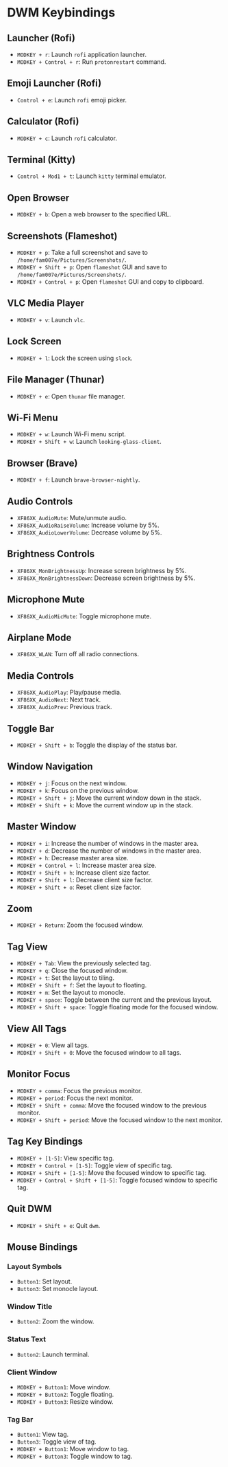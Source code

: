 # DWM Keybindings

## Launcher (Rofi)
- `MODKEY + r`: Launch `rofi` application launcher.
- `MODKEY + Control + r`: Run `protonrestart` command.

## Emoji Launcher (Rofi)
- `Control + e`: Launch `rofi` emoji picker.

## Calculator (Rofi)
- `MODKEY + c`: Launch `rofi` calculator.

## Terminal (Kitty)
- `Control + Mod1 + t`: Launch `kitty` terminal emulator.

## Open Browser
- `MODKEY + b`: Open a web browser to the specified URL.

## Screenshots (Flameshot)
- `MODKEY + p`: Take a full screenshot and save to `/home/fam007e/Pictures/Screenshots/`.
- `MODKEY + Shift + p`: Open `flameshot` GUI and save to `/home/fam007e/Pictures/Screenshots/`.
- `MODKEY + Control + p`: Open `flameshot` GUI and copy to clipboard.

## VLC Media Player
- `MODKEY + v`: Launch `vlc`.

## Lock Screen
- `MODKEY + l`: Lock the screen using `slock`.

## File Manager (Thunar)
- `MODKEY + e`: Open `thunar` file manager.

## Wi-Fi Menu
- `MODKEY + w`: Launch Wi-Fi menu script.
- `MODKEY + Shift + w`: Launch `looking-glass-client`.

## Browser (Brave)
- `MODKEY + f`: Launch `brave-browser-nightly`.

## Audio Controls
- `XF86XK_AudioMute`: Mute/unmute audio.
- `XF86XK_AudioRaiseVolume`: Increase volume by 5%.
- `XF86XK_AudioLowerVolume`: Decrease volume by 5%.

## Brightness Controls
- `XF86XK_MonBrightnessUp`: Increase screen brightness by 5%.
- `XF86XK_MonBrightnessDown`: Decrease screen brightness by 5%.

## Microphone Mute
- `XF86XK_AudioMicMute`: Toggle microphone mute.

## Airplane Mode
- `XF86XK_WLAN`: Turn off all radio connections.

## Media Controls
- `XF86XK_AudioPlay`: Play/pause media.
- `XF86XK_AudioNext`: Next track.
- `XF86XK_AudioPrev`: Previous track.

## Toggle Bar
- `MODKEY + Shift + b`: Toggle the display of the status bar.

## Window Navigation
- `MODKEY + j`: Focus on the next window.
- `MODKEY + k`: Focus on the previous window.
- `MODKEY + Shift + j`: Move the current window down in the stack.
- `MODKEY + Shift + k`: Move the current window up in the stack.

## Master Window
- `MODKEY + i`: Increase the number of windows in the master area.
- `MODKEY + d`: Decrease the number of windows in the master area.
- `MODKEY + h`: Decrease master area size.
- `MODKEY + Control + l`: Increase master area size.
- `MODKEY + Shift + h`: Increase client size factor.
- `MODKEY + Shift + l`: Decrease client size factor.
- `MODKEY + Shift + o`: Reset client size factor.

## Zoom
- `MODKEY + Return`: Zoom the focused window.

## Tag View
- `MODKEY + Tab`: View the previously selected tag.
- `MODKEY + q`: Close the focused window.
- `MODKEY + t`: Set the layout to tiling.
- `MODKEY + Shift + f`: Set the layout to floating.
- `MODKEY + m`: Set the layout to monocle.
- `MODKEY + space`: Toggle between the current and the previous layout.
- `MODKEY + Shift + space`: Toggle floating mode for the focused window.

## View All Tags
- `MODKEY + 0`: View all tags.
- `MODKEY + Shift + 0`: Move the focused window to all tags.

## Monitor Focus
- `MODKEY + comma`: Focus the previous monitor.
- `MODKEY + period`: Focus the next monitor.
- `MODKEY + Shift + comma`: Move the focused window to the previous monitor.
- `MODKEY + Shift + period`: Move the focused window to the next monitor.

## Tag Key Bindings
- `MODKEY + [1-5]`: View specific tag.
- `MODKEY + Control + [1-5]`: Toggle view of specific tag.
- `MODKEY + Shift + [1-5]`: Move the focused window to specific tag.
- `MODKEY + Control + Shift + [1-5]`: Toggle focused window to specific tag.

## Quit DWM
- `MODKEY + Shift + e`: Quit `dwm`.

## Mouse Bindings

### Layout Symbols
- `Button1`: Set layout.
- `Button3`: Set monocle layout.

### Window Title
- `Button2`: Zoom the window.

### Status Text
- `Button2`: Launch terminal.

### Client Window
- `MODKEY + Button1`: Move window.
- `MODKEY + Button2`: Toggle floating.
- `MODKEY + Button3`: Resize window.

### Tag Bar
- `Button1`: View tag.
- `Button3`: Toggle view of tag.
- `MODKEY + Button1`: Move window to tag.
- `MODKEY + Button3`: Toggle window to tag.
